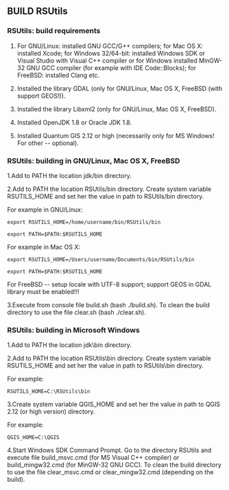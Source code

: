 ## BUILD RSUtils

### RSUtils: build requirements

1. For GNU/Linux: installed GNU GCC/G++ compilers;
   for Mac OS X: installed Xcode;
   for Windows 32/64-bit: installed Windows SDK or Visual Studio with Visual C++ compiler
   or for Windows installed MinGW-32 GNU GCC compiler (for example with IDE Code::Blocks);
   for FreeBSD: installed Clang etc.

2. Installed the library GDAL (only for GNU/Linux, Mac OS X, FreeBSD (with support GEOS!)).

3. Installed the library Libxml2 (only for GNU/Linux, Mac OS X, FreeBSD).

4. Installed OpenJDK 1.8 or Oracle JDK 1.8.

5. Installed Quantum GIS 2.12 or high (necessarily only for MS Windows! For other -- optional).


### RSUtils: building in GNU/Linux, Mac OS X, FreeBSD

1.Add to PATH the location jdk/bin directory.

2.Add to PATH the location RSUtils/bin directory. Create system variable 
RSUTILS_HOME and set her the value in path to RSUtils/bin directory.

For example in GNU/Linux: 

	export RSUTILS_HOME=/home/username/bin/RSUtils/bin
	
	export PATH=$PATH:$RSUTILS_HOME
	
For example in Mac OS X:

	export RSUTILS_HOME=/Users/username/Documents/bin/RSUtils/bin
	
	export PATH=$PATH:$RSUTILS_HOME
	
For FreeBSD -- setup locale with UTF-8 support; support GEOS in GDAL library must be enabled!!!

3.Execute from console file build.sh (bash ./build.sh). To clean the build directory to use the file clear.sh (bash ./clear.sh).


### RSUtils: building in Microsoft Windows

1.Add to PATH the location jdk\bin directory.

2.Add to PATH the location RSUtils\bin directory. Create system variable 
RSUTILS_HOME and set her the value in path to RSUtils\bin directory.

For example: 

	RSUTILS_HOME=C:\RSUtils\bin
	
3.Create system variable QGIS_HOME and set her the value in path to QGIS 2.12 (or high version) directory.

For example: 

	QGIS_HOME=C:\QGIS
	
4.Start Windows SDK Command Prompt. Go to the directory RSUtils and execute file 
build_msvc.cmd (for MS Visual C++ compiler) or build_mingw32.cmd (for MinGW-32 GNU GCC).
To clean the build directory to use the file clear_msvc.cmd or clear_mingw32.cmd (depending on the build).
